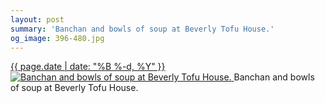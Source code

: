 ```yaml
---
layout: post
summary: 'Banchan and bowls of soup at Beverly Tofu House.'
og_image: 396-480.jpg
---
```


<p>
 <time>
  <a href="/396">
   {{ page.date | date: "%B %-d, %Y" }}
  </a>
 </time>
 <a href="/396">
  <img alt="Banchan and bowls of soup at Beverly Tofu House." sizes="(min-width: 700px) 50vw, calc(100vw - 2rem)" src="{{ site.assets_url }}/396-240.jpg" srcset="{{ site.assets_url }}/396-480.jpg 480w, {{ site.assets_url }}/396-360.jpg 360w, {{ site.assets_url }}/396-240.jpg 240w, {{ site.assets_url }}/396-120.jpg 120w"/>
 </a>
 <span>
  Banchan and bowls of soup at Beverly Tofu House.
 </span>
</p>

